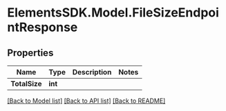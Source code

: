 # ElementsSDK.Model.FileSizeEndpointResponse

## Properties

Name | Type | Description | Notes
------------ | ------------- | ------------- | -------------
**TotalSize** | **int** |  | 

[[Back to Model list]](../README.md#documentation-for-models) [[Back to API list]](../README.md#documentation-for-api-endpoints) [[Back to README]](../README.md)


